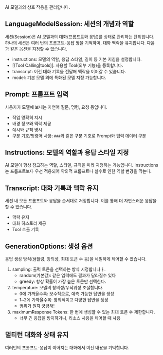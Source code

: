 AI 모델과의 상호 작용을 관리합니다.
## LanguageModelSession: 세션의 개념과 역할
세션(Session)은 AI 모델과의 대화(프롬프트와 응답)를 상태로 관리하는 단위입니다.
하나의 세션은 여러 번의 프롬프트-응답 쌍을 기억하며, 대화 맥락을 유지합니다.
다음과 같은 옵션을 지정할 수 있습니다.
- instructions: 모델의 역할, 응답 스타일, 길이 등 기본 지침을 설정합니다.
- [[Tool Calling|tools]]: 사용할 Tool(외부 기능)을 등록합니다.
- transcript: 이전 대화 기록을 전달해 맥락을 이어갈 수 있습니다.
- model: 기본 모델 외에 특화된 모델 지정 가능합니다.

## Prompt: 프롬프트 입력
사용자가 모델에 보내는 자연어 질문, 명령, 요청 등입니다.
- 작업 명확히 지시
- 배경 정보와 맥락 제공
- 예시와 규칙 명시
- 구분 기호/명령어 사용: `###`와 같은 구분 기호로 Prompt와 입력 데이터 구분
## Instructions: 모델의 역할과 응답 스타일 지정
AI 모델이 항상 참고하는 역할, 스타일, 규칙을 미리 지정하는 기능입니다.
Instructions는 프롬프트보다 우선 적용되어 악의적 프롬프트나 실수로 인한 역할 변경을 막는다.
## Transcript: 대화 기록과 맥락 유지
세션 내 모든 프롬프트와 응답을 순서대로 저장합니다. 이를 통해 더 자연스러운 응답을 할 수 있습니다.
- 맥략 유지
- 대화 히스토리 제공
- Tool 호출 기록
## GenerationOptions: 생성 옵션
응답 생성 방식(샘플링, 창의성, 최대 토큰 수 등)을 세밀하게 제어할 수 있습니다.
1. sampling: 출력 토큰을 선택하는 방식 지정합니다ㅏ.
	- random(기본값): 같은 입력에도 결과가 달라질수 있다
	- greedy: 항상 확률이 가장 높은 토큰만 선택한다.
2. temperature: 모델의 창의성/무작위성 조절합니다.
	- 0에 가까울수록: 보수적으로, 예측 가능한 답변을 생성
	- 1~2에 가까울수록: 창의적이고 다양한 답변을 생성
	- 범위가 뭔지 궁금해!
3. maximumResponse Tokens: 한 번에 생성할 수 있는 최대 토큰 수 제한합니다.
	- 너무 긴 응답을 방지하거나, 리소스 사용을 제어할 때 사용

## 멀티턴 대화와 상태 유지
여러번의 프롬프트-응답이 이어지는 대화에서 이전 내용을 기억합니다.